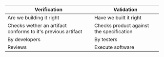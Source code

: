 |Verification|Validation|
|------------|----------|
|Are we building it right|Have we built it right|
|Checks wether an artifact conforms to it's previous artifact|Checks product against the specification|
|By developers|By testers|
|Reviews|Execute software|


